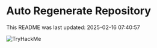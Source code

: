 # Auto Regenerate Repository

This README was last updated: 2025-02-16 07:40:57

 ![TryHackMe](https://tryhackme.com/badge/533634)